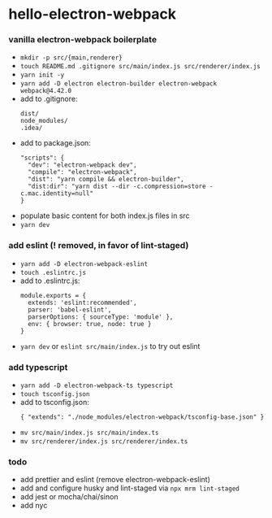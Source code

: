 # hello-electron-webpack

### vanilla electron-webpack boilerplate
- `mkdir -p src/{main,renderer}`
- `touch README.md .gitignore src/main/index.js src/renderer/index.js`
- `yarn init -y`
- `yarn add -D electron electron-builder electron-webpack webpack@4.42.0`
- add to .gitignore:
  ```
  dist/
  node_modules/
  .idea/  
  ```
- add to package.json:
  ```
  "scripts": {
    "dev": "electron-webpack dev",
    "compile": "electron-webpack",
    "dist": "yarn compile && electron-builder",
    "dist:dir": "yarn dist --dir -c.compression=store -c.mac.identity=null"
  }
  ```
- populate basic content for both index.js files in src
- `yarn dev`

### add eslint (! removed, in favor of lint-staged)
- `yarn add -D electron-webpack-eslint`
- `touch .eslintrc.js`
- add to .eslintrc.js:
  ```
  module.exports = {
    extends: 'eslint:recommended',
    parser: 'babel-eslint',
    parserOptions: { sourceType: 'module' },
    env: { browser: true, node: true }
  }
  ```
- `yarn dev` or `eslint src/main/index.js` to try out eslint

### add typescript
- `yarn add -D electron-webpack-ts typescript`
- `touch tsconfig.json`
- add to tsconfig.json:
  ```
  { "extends": "./node_modules/electron-webpack/tsconfig-base.json" }
  ```
- `mv src/main/index.js src/main/index.ts`
- `mv src/renderer/index.js src/renderer/index.ts`

### todo
- add prettier and eslint (remove electron-webpack-eslint)
- add and configure husky and lint-staged via `npx mrm lint-staged`
- add jest or mocha/chai/sinon
- add nyc